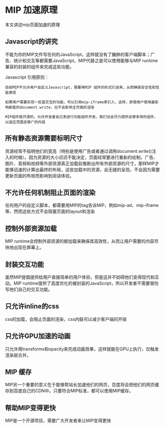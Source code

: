 # MIP 加速原理

本文讲述mip页面加速的原理

## Javascript的讲究

不能为你的MIP文件写任何的JavaScript，这样就没有了臃肿的客户端脚本；广告、统计和交互等都需要JavaScript，MIP代替之是可以使用能够与MIP runtime兼容的封装的组件来完成这些功能。

Javascript 引用原则：
	
	目前MIP不允许用户自定义Javascript，需要用MIP 组件的形式引进来，从而确保安全性和性能表现

	如果用户需要实现一些富交互的功能，可以引用mip-iframe来引入，这样，即使用户使用最影响新能的document.write，也不会影响主页面的渲染

	MIP组件是开源的，允许开发者自己来进行功能组件开发，我们也会尽力提供足够多样的组件，以适应范围足够广的内容

## 所有静态资源需要标明尺寸

资源经常不指明他们的宽高（特别是使用广告或者通过调用document.write()注入的时候）。因为资源的大小迟迟不能决定，页面经常要进行重新的绘制，广告、图片、音频和视频等外部资源真正加载前推断出所有外部资源的尺寸，那样MIP才能够迅速的计算出最终的布局，这些加载中的资源，会无缝的呈现，不会因为需要更新页面的布局而影响到阅读体验。

## 不允许任何机制阻止页面的渲染

任何用户的自定义脚本，都需要用MIP的tag告诉MIP，例如mip-ad、mip-iframe等，然而这些方式不会阻塞页面的layout和渲染

## 控制外部资源加载

MIP runtime会控制外部资源的额加载来确保其高效性，从而让用户需要的内容尽快地出现在屏幕上。

## 封装交互功能

虽然MIP提倡提供给用户直接简单的用户体验，但是这并不妨碍他们变得现代和互动。MIP runtime提供了高度优化的被封装的JavaScript，所以开发者不需要冒险写他们自己的交互功能。

## 只允许inline的css

css的加载，会阻止页面的渲染，css内联可以减少客户端的开销

## 只允许GPU加速的动画

只允许用transforms和opacity来完成动画效果，这样就能在GPU上执行，仅触发渲染层合并。


## MIP 缓存

MIP另一个重要的意义在于能够帮站长加速他们的网页，百度将会把他们的网页缓存到百度自己的CDN中。只要符合MIP标准，都可以使用MIP缓存。

## 帮助MIP变得更快

MIP是一个开源项目，需要广大开发者来让MIP变得更快